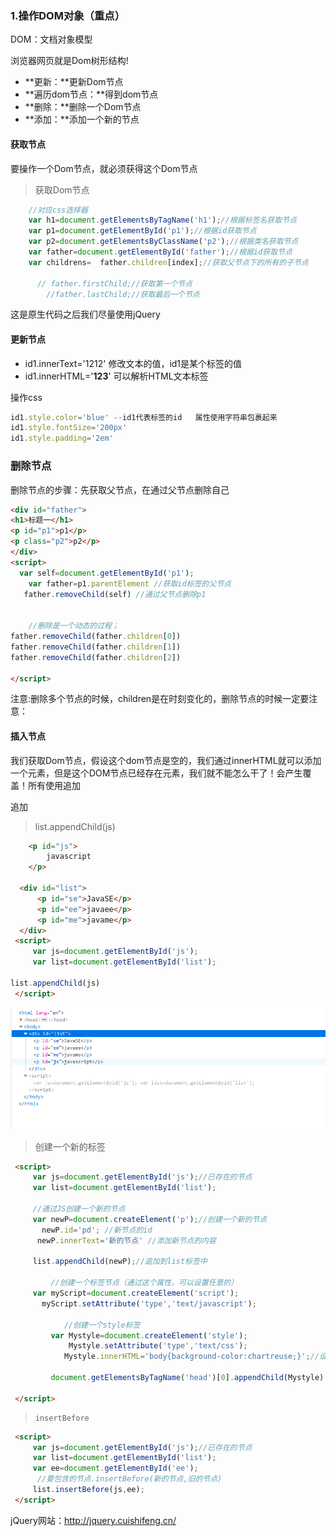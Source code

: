 ### 1.操作DOM对象（重点）

DOM：文档对象模型

浏览器网页就是Dom树形结构!

- **更新：**更新Dom节点
- **遍历dom节点：**得到dom节点
- **删除：**删除一个Dom节点
- **添加：**添加一个新的节点

#### 获取节点

要操作一个Dom节点，就必须获得这个Dom节点

> 获取Dom节点

```JavaScript
    //对应css选择器
    var h1=document.getElementsByTagName('h1');//根据标签名获取节点
    var p1=document.getElementById('p1');//根据id获取节点
    var p2=document.getElementsByClassName('p2');//根据类名获取节点
    var father=document.getElementById('father');//根据id获取节点
    var childrens=  father.children[index];//获取父节点下的所有的子节点

      // father.firstChild;//获取第一个节点
        //father.lastChild;//获取最后一个节点
```

这是原生代码之后我们尽量使用jQuery

#### 更新节点

- id1.innerText='1212'  修改文本的值，id1是某个标签的值 
-  id1.innerHTML='<strong/>123</strong>' 可以解析HTML文本标签

操作css

```JavaScript
id1.style.color='blue' --id1代表标签的id   属性使用字符串包裹起来
id1.style.fontSize='200px' 
id1.style.padding='2em'
```



### 删除节点

删除节点的步骤：先获取父节点，在通过父节点删除自己

```HTML
<div id="father">
<h1>标题一</h1>
<p id="p1">p1</p>
<p class="p2">p2</p>
</div>
<script>
  var self=document.getElementById('p1');
    var father=p1.parentElement //获取id标签的父节点
   father.removeChild(self) //通过父节点删除p1
    
    
    //删除是一个动态的过程；
father.removeChild(father.children[0])
father.removeChild(father.children[1])
father.removeChild(father.children[2])
    
</script>

```

注意:删除多个节点的时候，children是在时刻变化的，删除节点的时候一定要注意：

#### 插入节点

我们获取Dom节点，假设这个dom节点是空的，我们通过innerHTML就可以添加一个元素，但是这个DOM节点已经存在元素，我们就不能怎么干了！会产生覆盖！所有使用追加

追加

> list.appendChild(js)

```html
    <p id="js">
        javascript
    </p>

  <div id="list">
      <p id="se">JavaSE</p>
      <p id="ee">javaee</p>
      <p id="me">javame</p>
  </div>
 <script>
     var js=document.getElementById('js');
     var list=document.getElementById('list');

list.appendChild(js)
 </script>

```

![QQ图片20200327224225](javascript操作DOM对象(对象)4.assets/QQ图片20200327224225.png)

> 创建一个新的标签

```HTML
 <script>
     var js=document.getElementById('js');//已存在的节点
     var list=document.getElementById('list');

     //通过JS创建一个新的节点
     var newP=document.createElement('p');//创建一个新的节点
       newP.id='pd'; //新节点的id
      newP.innerText='新的节点' //添加新节点的内容

     list.appendChild(newP);//追加到list标签中
     
         //创建一个标签节点（通过这个属性，可以设置任意的）
     var myScript=document.createElement('script');
       myScript.setAttribute('type','text/javascript');
       
            //创建一个style标签
         var Mystyle=document.createElement('style');
             Mystyle.setAttribute('type','text/css');
            Mystyle.innerHTML='body{background-color:chartreuse;}';//设置标签的内容

         document.getElementsByTagName('head')[0].appendChild(Mystyle)

 </script>
```

> ```
> insertBefore
> ```

 

```html
 <script>
     var js=document.getElementById('js');//已存在的节点
     var list=document.getElementById('list');
     var ee=document.getElementById('ee');
      //要包含的节点.insertBefore(新的节点,旧的节点)
     list.insertBefore(js,ee);
 </script>
```

jQuery网站：http://jquery.cuishifeng.cn/

